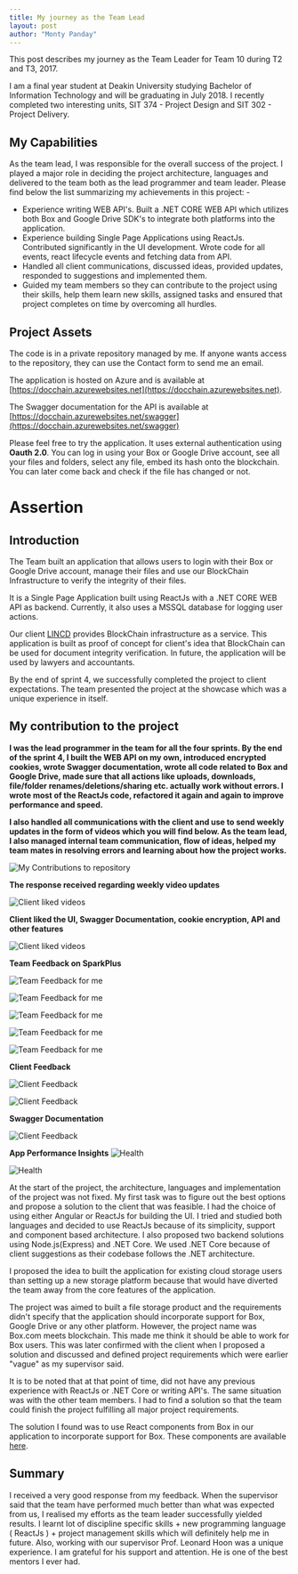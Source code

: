 ```yaml
---
title: My journey as the Team Lead
layout: post
author: "Monty Panday"
---
```


This post describes my journey as the Team Leader for Team 10 during T2 and T3, 2017.

I am a final year student at Deakin University studying Bachelor of Information Technology and will be graduating in July 2018. I recently completed two interesting units, SIT 374 - Project Design and SIT 302 - Project Delivery.

## My Capabilities
As the team lead, I was responsible for the overall success of the project. I played a major role in deciding the project architecture, languages and delivered to the team both as the lead programmer and team leader. Please find below the list summarizing my achievements in this project: -
- Experience writing WEB API's. Built a .NET CORE WEB API which utilizes both Box and Google Drive SDK's to integrate both platforms into the application.
- Experience building Single Page Applications using ReactJs. Contributed significantly in the UI development. Wrote code for all events, react lifecycle events and fetching data from API.
- Handled all client communications, discussed ideas, provided updates, responded to suggestions and implemented them.
- Guided my team members so they can contribute to the project using their skills, help them learn new skills, assigned tasks and ensured that project completes on time by overcoming all hurdles.

## Project Assets
The code is in a private repository managed by me. If anyone wants access to the repository, they can use the Contact form to send me an email.

The application is hosted on Azure and is available at [https://docchain.azurewebsites.net](https://docchain.azurewebsites.net).

The Swagger documentation for the API is available at [https://docchain.azurewebsites.net/swagger](https://docchain.azurewebsites.net/swagger)

Please feel free to try the application. It uses external authentication using **Oauth 2.0**. You can log in using your Box or Google Drive account, see all your files and folders, select any file, embed its hash onto the blockchain. You can later come back and check if the file has changed or not.

# Assertion

## Introduction
The Team built an application that allows users to login with their Box or Google Drive account, manage their files and use our BlockChain Infrastructure to verify the integrity of their files.

It is a Single Page Application built using ReactJs with a .NET CORE WEB API as backend. Currently, it also uses a MSSQL database for logging user actions.

Our client [LINCD](https://www.lincd.co/) provides BlockChain infrastructure as a service. This application is built as proof of concept for client's idea that BlockChain can be used for document integrity verification. In future, the application will be used by lawyers and accountants.

By the end of sprint 4, we successfully completed the project to client expectations. The team presented the project at the showcase which was a unique experience in itself.

## My contribution to the project

**I was the lead programmer in the team for all the four sprints. By the end of the sprint 4, I built the WEB API on my own, introduced encrypted cookies, wrote Swagger documentation, wrote all code related to Box and Google Drive, made sure that all actions like uploads, downloads, file/folder renames/deletions/sharing etc. actually work without errors. I wrote most of the ReactJs code, refactored it again and again to improve performance and speed.**

**I also handled all communications with the client and use to send weekly updates in the form of videos which you will find below. As the team lead, I also managed internal team communication, flow of ideas, helped my team mates in resolving errors and learning about how the project works.**

![My Contributions to repository](/images/github_monty.png)

**The response received regarding weekly video updates**

![Client liked videos](/images/videos_good_email_client.png)


**Client liked the UI, Swagger Documentation, cookie encryption, API and other features**

![Client liked videos](/images/email_2.png)


**Team Feedback on SparkPlus**

![Team Feedback for me](/images/1.png)

![Team Feedback for me](/images/2.png)


![Team Feedback for me](/images/3.png)

![Team Feedback for me](/images/4.png)

![Team Feedback for me](/images/5.png)

**Client Feedback**

![Client Feedback](/images/6.png)

![Client Feedback](/images/7.png)

**Swagger Documentation**

![Client Feedback](/images/8.png)  

**App Performance Insights**
![Health](/images/9.png)  

![Health](/images/10.png)



At the start of the project, the architecture, languages and implementation of the project was not fixed. My first task was to figure out the best options and propose a solution to the client that was feasible. I had the choice of using either Angular or ReactJs for building the UI. I tried and studied both languages and decided to use ReactJs because of its simplicity, support and component based architecture. I also proposed two backend solutions using Node.js(Express) and .NET Core. We used .NET Core because of client suggestions as their codebase follows the .NET architecture.

I proposed the idea to built the application for existing cloud storage users than setting up a new storage platform because that would have diverted the team away from the core features of the application.

The project was aimed to built a file storage product and the requirements didn't specify that the application should incorporate support for Box, Google Drive or any other platform. However, the project name was Box.com meets blockchain. This made me think it should be able to work for Box users. This was later confirmed with the client when I proposed a solution and discussed and defined project requirements which were earlier "vague" as my supervisor said.

It is to be noted that at that point of time, did not have any previous experience with ReactJs or .NET Core or writing API's. The same situation was with the other team members. I had to find a solution so that the team could finish the project fulfilling all major project requirements.

The solution I found was to use React components from Box in our application to incorporate support for Box. These components are available [here](https://www.npmjs.com/package/box-ui-elements).


## Summary
I received a very good response from my feedback. When the supervisor said that the team have performed much better than what was expected from us, I realised my efforts as the team leader successfully yielded results. I learnt lot of discipline specific skills + new programming language ( ReactJs ) + project management skills which will definitely help me in future. Also, working with our supervisor Prof. Leonard Hoon was a unique experience. I am grateful for his support and attention. He is one of the best mentors I ever had.
